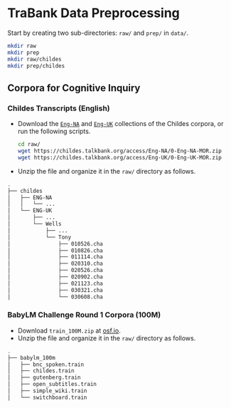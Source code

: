 # TraBank Data Preprocessing

Start by creating two sub-directories: `raw/` and `prep/` in `data/`.
```bash
mkdir raw
mkdir prep
mkdir raw/childes
mkdir prep/childes
```

## Corpora for Cognitive Inquiry

### Childes Transcripts (English)
- Download the [`Eng-NA`](https://childes.talkbank.org/access/Eng-UK/0-Eng-NA-MOR.zip) and [`Eng-UK`](https://childes.talkbank.org/access/Eng-UK/0-Eng-UK-MOR.zip) collections of the Childes corpora, or run the following scripts.
    ```bash
    cd raw/
    wget https://childes.talkbank.org/access/Eng-NA/0-Eng-NA-MOR.zip
    wget https://childes.talkbank.org/access/Eng-UK/0-Eng-UK-MOR.zip
    ```
- Unzip the file and organize it in the `raw/` directory as follows.

```bash
.
├── childes
│   ├── ENG-NA
│   │   └── ...
│   └── ENG-UK
│       ├── ...
│       └── Wells
│           ├── ...
│           └── Tony
│               ├── 010526.cha
│               ├── 010826.cha
│               ├── 011114.cha
│               ├── 020310.cha
│               ├── 020526.cha
│               ├── 020902.cha
│               ├── 021123.cha
│               ├── 030321.cha
│               └── 030608.cha
```

### BabyLM Challenge Round 1 Corpora (100M)
- Download `train_100M.zip` at [osf.io](https://osf.io/download/rduj2/).
- Unzip the file and organize it in the `raw/` directory as follows.

```bash
.
├── babylm_100m
│   ├── bnc_spoken.train
│   ├── childes.train
│   ├── gutenberg.train
│   ├── open_subtitles.train
│   ├── simple_wiki.train
│   └── switchboard.train
```
